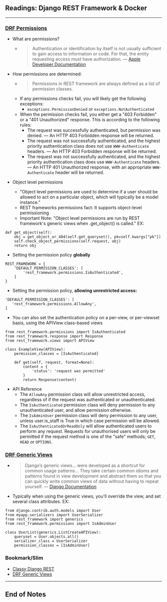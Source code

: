 ## Readings: Django REST Framework & Docker
***

### [DRF Permissions](https://www.django-rest-framework.org/api-guide/permissions/)

- What are permissions?
  * > Authentication or identification by itself is not usually sufficient to gain access to information or code. For that, the entity requesting access must have authorization. — [Apple Developer Documentation](https://developer.apple.com/library/mac/#documentation/security/Conceptual/AuthenticationAndAuthorizationGuide/Authorization/Authorization.html)

- How permissions are determined:
  * > Permissions in REST framework are always defined as a list of permission classes.
  * If any permissions checks fail, you will likely get the following exceptions:
    * `exceptions.PermissionDenied` or `exceptions.NotAuthenticated`
  * When the permission checks fail, you either get a "403 Forbidden" or a "401 Unauthorized" response. This is according to the following rules:
    * The request was successfully authenticated, but permission was denied. — An HTTP 403 Forbidden response will be returned.
    * The request was not successfully authenticated, and the highest priority authentication class does not use `WWW-Authenticate` headers. — An HTTP 403 Forbidden response will be returned.
    * The request was not successfully authenticated, and the highest priority authentication class does use `WWW-Authenticate` headers. — An HTTP 401 Unauthorized response, with an appropriate `WWW-Authenticate` header will be returned.

- Object level permissions
  * "Object level permissions are used to determine if a user should be allowed to act on a particular object, which will typically be a model instance."
  * REST frameworks permissions fact: It supports object-level permissioning
  * Important Note: "Object level permissions are run by REST framework's generic views when .get_object() is called."
EX:
```
def get_object(self):
    obj = get_object_or_404(self.get_queryset(), pk=self.kwargs["pk"])
    self.check_object_permissions(self.request, obj)
    return obj
```

- Setting the permission policy **globally**
```
REST_FRAMEWORK = {
    'DEFAULT_PERMISSION_CLASSES': [
        'rest_framework.permissions.IsAuthenticated',
    ]
}
```
- Setting the permission policy, **allowing unrestricted access:**
```
'DEFAULT_PERMISSION_CLASSES': [
   'rest_framework.permissions.AllowAny',
]
```
- You can also set the authentication policy on a per-view, or per-viewset basis, using the APIView class-based views
```
from rest_framework.permissions import IsAuthenticated
from rest_framework.response import Response
from rest_framework.views import APIView

class ExampleView(APIView):
    permission_classes = [IsAuthenticated]

    def get(self, request, format=None):
        content = {
            'status': 'request was permitted'
        }
        return Response(content)
```

- API Reference
  * The `AllowAny` permission class will allow unrestricted access, regardless of if the request was authenticated or unauthenticated.
  * The `IsAuthenticated` permission class will deny permission to any unauthenticated user, and allow permission otherwise.
  * The `IsAdminUser` permission class will deny permission to any user, unless user.is_staff is True in which case permission will be allowed.
  * The `IsAuthenticatedOrReadOnly` will allow authenticated users to perform any request. Requests for unauthorised users will only be permitted if the request method is one of the "safe" methods; `GET`, `HEAD` or `OPTIONS`.

### [DRF Generic Views](https://www.django-rest-framework.org/api-guide/generic-views/)
- > Django’s generic views... were developed as a shortcut for common usage patterns... They take certain common idioms and patterns found in view development and abstract them so that you can quickly write common views of data without having to repeat yourself. — [Django Documentation](https://docs.djangoproject.com/en/stable/ref/class-based-views/#base-vs-generic-views)

- Typically when using the generic views, you'll override the view, and set several class attributes.
EX:
```
from django.contrib.auth.models import User
from myapp.serializers import UserSerializer
from rest_framework import generics
from rest_framework.permissions import IsAdminUser

class UserList(generics.ListCreateAPIView):
    queryset = User.objects.all()
    serializer_class = UserSerializer
    permission_classes = [IsAdminUser]
```



### Bookmark/Slim
- [Classy Django REST](http://www.cdrf.co/)
- [DRF Generic Views](https://www.django-rest-framework.org/api-guide/generic-views/)

***
 ## End of Notes
